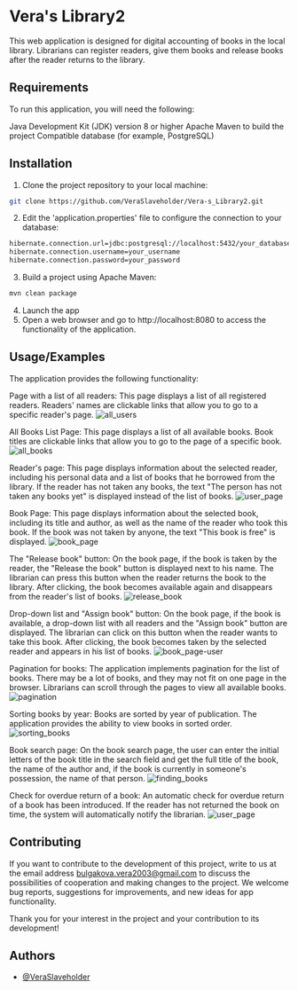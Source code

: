 
# Vera's Library2


This web application is designed for digital accounting of books in the local library. Librarians can register readers, give them books and release books after the reader returns to the library.


## Requirements


To run this application, you will need the following:

Java Development Kit (JDK) version 8 or higher
Apache Maven to build the project
Compatible database (for example, PostgreSQL)
## Installation

1. Clone the project repository to your local machine:

```bash
git clone https://github.com/VeraSlaveholder/Vera-s_Library2.git
```
2. Edit the 'application.properties' file to configure the connection to your database:

```bash
hibernate.connection.url=jdbc:postgresql://localhost:5432/your_database_name
hibernate.connection.username=your_username
hibernate.connection.password=your_password
```
3. Build a project using Apache Maven:

```bash
mvn clean package
```
4. Launch the app
5. Open a web browser and go to http://localhost:8080 to access the functionality of the application.
## Usage/Examples


The application provides the following functionality:

Page with a list of all readers: This page displays a list of all registered readers. Readers' names are clickable links that allow you to go to a specific reader's page.
![all_users](pictures/all_users.jpg)

All Books List Page: This page displays a list of all available books. Book titles are clickable links that allow you to go to the page of a specific book.
![all_books](pictures/all_books.jpg)

Reader's page: This page displays information about the selected reader, including his personal data and a list of books that he borrowed from the library. If the reader has not taken any books, the text "The person has not taken any books yet" is displayed instead of the list of books.
![user_page](pictures/user_page.jpg)

Book Page: This page displays information about the selected book, including its title and author, as well as the name of the reader who took this book. If the book was not taken by anyone, the text "This book is free" is displayed.
![book_page](pictures/book_page.jpg)

The "Release book" button: On the book page, if the book is taken by the reader, the "Release the book" button is displayed next to his name. The librarian can press this button when the reader returns the book to the library. After clicking, the book becomes available again and disappears from the reader's list of books.
![release_book](pictures/release_book.jpg)

Drop-down list and "Assign book" button: On the book page, if the book is available, a drop-down list with all readers and the "Assign book" button are displayed. The librarian can click on this button when the reader wants to take this book. After clicking, the book becomes taken by the selected reader and appears in his list of books.
![book_page-user](pictures/book_page.jpg)

Pagination for books: The application implements pagination for the list of books. There may be a lot of books, and they may not fit on one page in the browser. Librarians can scroll through the pages to view all available books.
![pagination](pictures/pagination.jpg)

Sorting books by year: Books are sorted by year of publication. The application provides the ability to view books in sorted order.
![sorting_books](pictures/sorting_books.jpg)

Book search page: On the book search page, the user can enter the initial letters of the book title in the search field and get the full title of the book, the name of the author and, if the book is currently in someone's possession, the name of that person.
![finding_books](pictures/finding_books.jpg)

Check for overdue return of a book: An automatic check for overdue return of a book has been introduced. If the reader has not returned the book on time, the system will automatically notify the librarian.
![user_page](pictures/user_page.jpg)


## Contributing

If you want to contribute to the development of this project, write to us at the email address bulgakova.vera2003@gmail.com to discuss the possibilities of cooperation and making changes to the project. We welcome bug reports, suggestions for improvements, and new ideas for app functionality.

Thank you for your interest in the project and your contribution to its development!
## Authors

- [@VeraSlaveholder](https://github.com/VeraSlaveholder)

